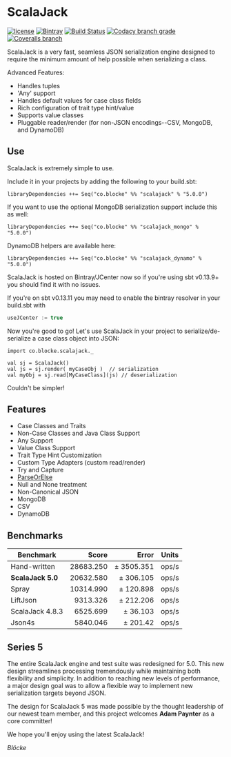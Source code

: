 # ScalaJack

[![license](https://img.shields.io/github/license/mashape/apistatus.svg?maxAge=86400)](https://opensource.org/licenses/MIT) [![Bintray](https://img.shields.io/bintray/v/blocke/releases/scalajack.svg?maxAge=360)](https://bintray.com/blocke/releases/scalajack) [![Build Status](https://img.shields.io/travis/gzoller/ScalaJack.svg?branch=master)](https://travis-ci.org/gzoller/ScalaJack) [![Codacy branch grade](https://img.shields.io/codacy/grade/9437bb8b88464096b1a848ba0eed8b7d/master.svg?maxAge=2592000)](https://www.codacy.com/app/gzoller/ScalaJack?utm_source=github.com&amp;utm_medium=referral&amp;utm_content=gzoller/ScalaJack&amp;utm_campaign=Badge_Grade) [![Coveralls branch](https://img.shields.io/coveralls/jekyll/jekyll/master.svg?maxAge=360)]()

ScalaJack is a very fast, seamless JSON serialization engine designed to require the minimum amount of help possible when serializing a class.

Advanced Features:
 - Handles tuples
 - 'Any' support
 - Handles default values for case class fields
 - Rich configuration of trait type hint/value
 - Supports value classes
 - Pluggable reader/render (for non-JSON encodings--CSV, MongoDB, and DynamoDB)

## Use

ScalaJack is extremely simple to use.

Include it in your projects by adding the following to your build.sbt:

	libraryDependencies ++= Seq("co.blocke" %% "scalajack" % "5.0.0")

If you want to use the optional MongoDB serialization support include this as well:

	libraryDependencies ++= Seq("co.blocke" %% "scalajack_mongo" % "5.0.0")

DynamoDB helpers are available here:

	libraryDependencies ++= Seq("co.blocke" %% "scalajack_dynamo" % "5.0.0")

ScalaJack is hosted on Bintray/JCenter now so if you're using sbt v0.13.9+ you should find it with no issues.

If you're on sbt v0.13.11 you may need to enable the bintray resolver in your build.sbt with

``` sbt
useJCenter := true
```

Now you're good to go!  Let's use ScalaJack in your project to serialize/de-serialize a case class object into JSON:

	import co.blocke.scalajack._

	val sj = ScalaJack()
	val js = sj.render( myCaseObj )  // serialization
	val myObj = sj.read[MyCaseClass](js) // deserialization

Couldn't be simpler!

## Features

* Case Classes and Traits
* Non-Case Classes and Java Class Support
* Any Support
* Value Class Support
* Trait Type Hint Customization
* Custom Type Adapters (custom read/render)
* Try and Capture
* [ParseOrElse](doc/parseOrElse.md)
* Null and None treatment
* Non-Canonical JSON
* MongoDB
* CSV
* DynamoDB

## Benchmarks

|Benchmark   |Score   |Error   |Units
|---|---:|---:|---|
|Hand-written   |28683.250   |± 3505.351   |ops/s
|**ScalaJack 5.0** |20632.580  |±  306.105   |ops/s | :thumbsup:
|Spray          |10314.990 |±  120.898   |ops/s
|LiftJson   |9313.326   |±  212.206   |ops/s
|ScalaJack 4.8.3|6525.699  |±  36.103    |ops/s
|Json4s   |5840.046   |±  201.42   |ops/s

## Series 5

The entire ScalaJack engine and test suite was redesigned for 5.0.  This new design streamlines processing tremendously while maintaining both flexibility and simplicity.  In addition to reaching new levels of performance, a major design goal was to allow a flexible way to implement new serialization targets beyond JSON.

The design for ScalaJack 5 was made possible by the thought leadership of our newest team member, and this project welcomes **Adam Paynter** as a core committer!

We hope you'll enjoy using the latest ScalaJack!

*Blöcke*